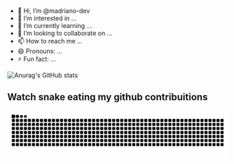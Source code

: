 - 👋 Hi, I’m @madriano-dev
- 👀 I’m interested in ...
- 🌱 I’m currently learning ...
- 💞️ I’m looking to collaborate on ...
- 📫 How to reach me ...
- 😄 Pronouns: ...
- ⚡ Fun fact: ...

<!---
madriano-dev/madriano-dev is a ✨ special ✨ repository because its `README.md` (this file) appears on your GitHub profile.
You can click the Preview link to take a look at your changes.
--->

![Anurag's GitHub stats](https://github-readme-stats.vercel.app/api?username=madriano-dev&hide_border&show_icons=true&theme=dark)

## Watch snake eating my github contribuitions

![snake gif](https://github.com/madriano-dev/madriano-dev/blob/output/github-contribution-grid-snake-dark.svg)
